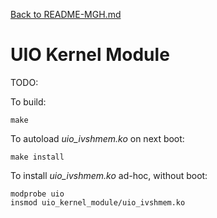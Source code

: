 [Back to README-MGH.md](../README-MGH.md)
# UIO Kernel Module

TODO:

To build:

    make

To autoload _uio_ivshmem.ko_ on next boot:

    make install

To install _uio_ivshmem.ko_ ad-hoc, without boot:

    modprobe uio
    insmod uio_kernel_module/uio_ivshmem.ko

